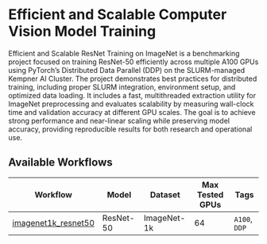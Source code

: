 # Efficient and Scalable Computer Vision Model Training

Efficient and Scalable ResNet Training on ImageNet is a benchmarking project focused on training ResNet-50 efficiently across multiple A100 GPUs using PyTorch’s Distributed Data Parallel (DDP) on the SLURM-managed Kempner AI Cluster. The project demonstrates best practices for distributed training, including proper SLURM integration, environment setup, and optimized data loading. It includes a fast, multithreaded extraction utility for ImageNet preprocessing and evaluates scalability by measuring wall-clock time and validation accuracy at different GPU scales. The goal is to achieve strong performance and near-linear scaling while preserving model accuracy, providing reproducible results for both research and operational use.

## Available Workflows

| Workflow                                   | Model     | Dataset     |  Max Tested GPUs  |         Tags                 |
| ------------------------------------------ | --------- | ----------- | ----------------- | ---------------------------- |
| [imagenet1k_resnet50](imagenet1k_resnet50) | ResNet-50 | ImageNet-1k |       64          | `A100`, `DDP`                |

